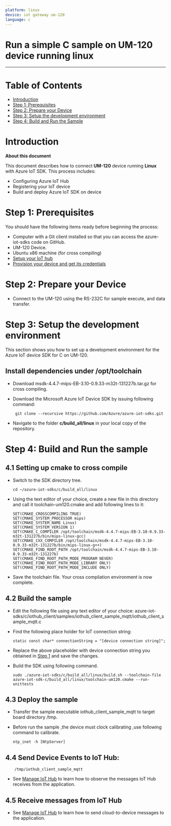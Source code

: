 ```yaml
---
platform: linux
device: iot gateway um-120
language: c
---
```


Run a simple C sample on UM-120 device running linux
===
---

# Table of Contents

-   [Introduction](#Introduction)
-   [Step 1: Prerequisites](#Prerequisites)
-   [Step 2: Prepare your Device](#PrepareDevice)
-   [Step 3: Setup the development environment][setup-devbox-linux]
-   [Step 4: Build and Run the Sample](#Build)

<a name="Introduction"></a>
# Introduction

**About this document**

This document describes how to connect **UM-120** device running **Linux** with Azure IoT SDK. This process includes:
-   Configuring Azure IoT Hub
-   Registering your IoT device
-   Build and deploy Azure IoT SDK on device

<a name="Prerequisites"></a>
# Step 1: Prerequisites

You should have the following items ready before beginning the process:
-   Computer with a Git client installed so that you can access the azure-iot-sdks code on GitHub.
-   UM-120 Device.
-   Ubuntu x86 machine (for cross compiling) 
-   [Setup your IoT hub][lnk-setup-iot-hub]
-   [Provision your device and get its credentials][lnk-manage-iot-hub]

<a name="PrepareDevice"></a>
# Step 2: Prepare your Device
-  Connect to the UM-120 using the RS-232C for sample execute, and data transfer.

<a name="Setup"></a>
# Step 3: Setup the development environment

This section shows you how to set up a development environment for the Azure IoT device SDK for C on UM-120.

## Install dependencies under /opt/toolchain

-   Download msdk-4.4.7-mips-EB-3.10-0.9.33-m32t-131227b.tar.gz  for cross compiling.

-  Download the Microsoft Azure IoT Device SDK by issuing following command:

        git clone --recursive https://github.com/Azure/azure-iot-sdks.git

-   Navigate to the folder **c/build_all/linux** in your local copy of the repository.

<a name="Build"></a>
# Step 4: Build and Run the sample

## 4.1 Setting up cmake to cross compile

-   Switch to the SDK directory tree.

    ```
    cd ~/azure-iot-sdks/c/build_all/linux
    ```

-   Using the text editor of your choice, create a new file in this directory and call it toolchain-um120.cmake and add following lines to it:

    ```
	SET(CMAKE_CROSSCOMPILING TRUE)
	SET(CMAKE_SYSTEM_PROCESSOR mips)
	SET(CMAKE_SYSTEM_NAME Linux)
	SET(CMAKE_SYSTEM_VERSION 1)
	SET(CMAKE_C_COMPILER /opt/toolchain/msdk-4.4.7-mips-EB-3.10-0.9.33-m32t-131227b/bin/mips-linux-gcc)
	SET(CMAKE_CXX_COMPILER /opt/toolchain/msdk-4.4.7-mips-EB-3.10-0.9.33-m32t-131227b/bin/mips-linux-g++)
	SET(CMAKE_FIND_ROOT_PATH /opt/toolchain/msdk-4.4.7-mips-EB-3.10-0.9.33-m32t-131227b)
	SET(CMAKE_FIND_ROOT_PATH_MODE_PROGRAM NEVER) 
	SET(CMAKE_FIND_ROOT_PATH_MODE_LIBRARY ONLY) 
	SET(CMAKE_FIND_ROOT_PATH_MODE_INCLUDE ONLY)
    ```

-   Save the toolchain file. Your cross compilation environment is now complete.

## 4.2 Build the sample

-   Edit the following file using any text editor of your choice:
        azure-iot-sdks/c/iothub_client/samples/iothub_client_sample_mqtt/iothub_client_sample_mqtt.c

-   Find the following place holder for IoT connection string:

        static const char* connectionString = "[device connection string]";

-   Replace the above placeholder with device connection string you obtained in [Step 1](#Prerequisites) and save the changes.

-   Build the SDK using following command.

    ```
    sudo ./azure-iot-sdks/c/build_all/linux/build.sh --toolchain-file azure-iot-sdk-c/build_all/linux/toolchain-um120.cmake --run-unittests
    ```

## 4.3 Deploy the sample

-   Transfer the sample executable iothub_client_sample_mqtt to target board directory /tmp.

-   Before run the sample ,the device must clock calibrating ,use following command to calibrate.

        ntp_inet -h [NtpServer]

## 4.4 Send Device Events to IoT Hub:

        /tmp/iothub_client_sample_mqtt

-   See [Manage IoT Hub][lnk-manage-iot-hub] to learn how to observe the messages IoT Hub receives from the application.

## 4.5 Receive messages from IoT Hub

-   See [Manage IoT Hub][lnk-manage-iot-hub] to learn how to send cloud-to-device messages to the application.


[setup-devbox-linux]: https://github.com/Azure/azure-iot-sdk-c/blob/master/doc/devbox_setup.md
[lnk-setup-iot-hub]: ../setup_iothub.md
[lnk-manage-iot-hub]: ../manage_iot_hub.md